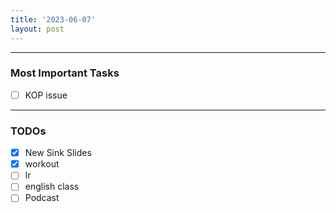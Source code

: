 ```yaml
---
title: '2023-06-07'
layout: post
---
```


---

### Most Important Tasks

- [ ] KOP issue

---

### TODOs

- [x] New Sink Slides
- [x] workout
- [ ] lr
- [ ] english class
- [ ] Podcast

